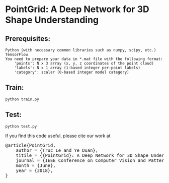 # PointGrid: A Deep Network for 3D Shape Understanding

## Prerequisites:
	Python (with necessary common libraries such as numpy, scipy, etc.)
	TensorFlow
	You need to prepare your data in *.mat file with the following format:
		'points': N x 3 array (x, y, z coordinates of the point cloud)
		'labels': N x 1 array (1-based integer per-point labels)
		'category': scalar (0-based integer model category)

## Train:
	python train.py
## Test:
	python test.py

If you find this code useful, please cite our work at <br />
<pre>
@article{PointGrid,
	author = {Truc Le and Ye Duan},
	titile = {{PointGrid}: A Deep Network for 3D Shape Understanding},
	journal = {IEEE Conference on Computer Vision and Pattern Recognition (CVPR)},
	month = {June},
	year = {2018},
}
</pre>
